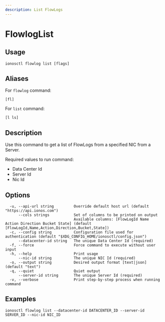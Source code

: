 ```yaml
---
description: List FlowLogs
---
```


# FlowlogList

## Usage

```text
ionosctl flowlog list [flags]
```

## Aliases

For `flowlog` command:

```text
[fl]
```

For `list` command:

```text
[l ls]
```

## Description

Use this command to get a list of FlowLogs from a specified NIC from a Server.

Required values to run command:

* Data Center Id
* Server Id
* Nic Id

## Options

```text
  -u, --api-url string         Override default host url (default "https://api.ionos.com")
      --cols strings           Set of columns to be printed on output 
                               Available columns: [FlowLogId Name Action Direction Bucket State] (default [FlowLogId,Name,Action,Direction,Bucket,State])
  -c, --config string          Configuration file used for authentication (default "$XDG_CONFIG_HOME/ionosctl/config.json")
      --datacenter-id string   The unique Data Center Id (required)
  -f, --force                  Force command to execute without user input
  -h, --help                   Print usage
      --nic-id string          The unique NIC Id (required)
  -o, --output string          Desired output format [text|json] (default "text")
  -q, --quiet                  Quiet output
      --server-id string       The unique Server Id (required)
  -v, --verbose                Print step-by-step process when running command
```

## Examples

```text
ionosctl flowlog list --datacenter-id DATACENTER_ID --server-id SERVER_ID --nic-id NIC_ID
```

